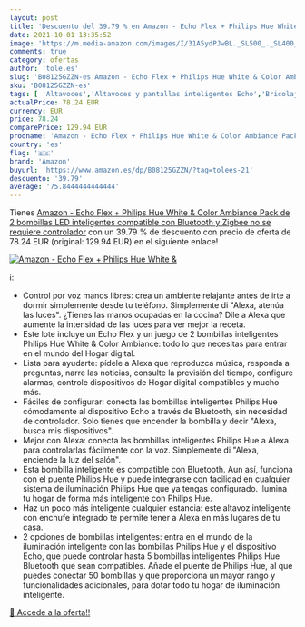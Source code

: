 ```yaml
---
layout: post
title: 'Descuento del 39.79 % en Amazon - Echo Flex + Philips Hue White &'
date: 2021-10-01 13:35:52
image: 'https://m.media-amazon.com/images/I/31A5ydPJwBL._SL500_._SL400_.jpg'
comments: true
category: ofertas
author: 'tole.es'
slug: 'B08125GZZN-es Amazon - Echo Flex + Philips Hue White & Color Ambiance...'
sku: 'B08125GZZN-es'
tags: [ 'Altavoces','Altavoces y pantallas inteligentes Echo','Bricolaje y herramientas','Dispositivos Amazon','Dispositivos Amazon y Accesorios','Electrónica','Enchufes y accesorios','Equipos de audio y Hi-Fi','Instalación eléctrica','Paquetes de dispositivos','amazon','hue','philips', ]
actualPrice: 78.24 EUR
currency: EUR
price: 78.24
comparePrice: 129.94 EUR
prodname: 'Amazon - Echo Flex + Philips Hue White & Color Ambiance Pack de 2 bombillas LED inteligentes  compatible con Bluetooth y Zigbee  no se requiere controlador'
country: 'es'
flag: '🇪🇸'
brand: 'Amazon'
buyurl: 'https://www.amazon.es/dp/B08125GZZN/?tag=tolees-21'
descuento: '39.79'
average: '75.8444444444444'
---
```


Tienes [Amazon - Echo Flex + Philips Hue White & Color Ambiance Pack de 2 bombillas LED inteligentes  compatible con Bluetooth y Zigbee  no se requiere controlador](https://www.amazon.es/dp/B08125GZZN/?tag=tolees-21) con un 39.79 % de descuento con precio de oferta de 78.24 EUR (original: 129.94 EUR) en el siguiente enlace!

[![Amazon - Echo Flex + Philips Hue White &](https://m.media-amazon.com/images/I/31A5ydPJwBL._SL500_._SL400_.jpg)](https://www.amazon.es/dp/B08125GZZN/?tag=tolees-21)

ℹ️:

- Control por voz manos libres: crea un ambiente relajante antes de irte a dormir simplemente desde tu teléfono. Simplemente di "Alexa, atenúa las luces". ¿Tienes las manos ocupadas en la cocina? Dile a Alexa que aumente la intensidad de las luces para ver mejor la receta.
- Este lote incluye un Echo Flex y un juego de 2 bombillas inteligentes Philips Hue White & Color Ambiance: todo lo que necesitas para entrar en el mundo del Hogar digital.
- Lista para ayudarte: pídele a Alexa que reproduzca música, responda a preguntas, narre las noticias, consulte la previsión del tiempo, configure alarmas, controle dispositivos de Hogar digital compatibles y mucho más.
- Fáciles de configurar: conecta las bombillas inteligentes Philips Hue cómodamente al dispositivo Echo a través de Bluetooth, sin necesidad de controlador. Solo tienes que encender la bombilla y decir "Alexa, busca mis dispositivos".
- Mejor con Alexa: conecta las bombillas inteligentes Philips Hue a Alexa para controlarlas fácilmente con la voz. Simplemente di "Alexa, enciende la luz del salón".
- Esta bombilla inteligente es compatible con Bluetooth. Aun así, funciona con el puente Philips Hue y puede integrarse con facilidad en cualquier sistema de iluminación Philips Hue que ya tengas configurado. Ilumina tu hogar de forma más inteligente con Philips Hue.
- Haz un poco más inteligente cualquier estancia: este altavoz inteligente con enchufe integrado te permite tener a Alexa en más lugares de tu casa.
- 2 opciones de bombillas inteligentes: entra en el mundo de la iluminación inteligente con las bombillas Philips Hue y el dispositivo Echo, que puede controlar hasta 5 bombillas inteligentes Philips Hue Bluetooth que sean compatibles. Añade el puente de Philips Hue, al que puedes conectar 50 bombillas y que proporciona un mayor rango y funcionalidades adicionales, para dotar todo tu hogar de iluminación inteligente.

[🛒 Accede a la oferta!!](https://www.amazon.es/dp/B08125GZZN/?tag=tolees-21)
